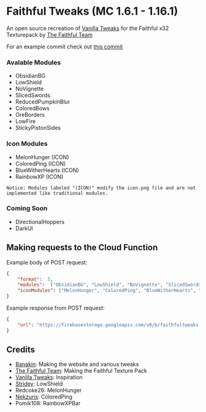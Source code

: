 # Faithful Tweaks (MC 1.6.1 - 1.16.1)
An open source recreation of [Vanilla Tweaks](https://vanillatweaks.net/picker/resource-packs/) for the Faithful x32 Texturepack by [The Faithful Team](https://faithful.team/)

For an example commit check out [this commit](https://github.com/Banakin/FaithfulTweaks/commit/289d1dc68b6eab63027fb9f9afcf7a6f910bdfc8)

### Avalable Modules
- ObsidianBG
- LowShield
- NoVignette
- SlicedSwords
- ReducedPumpkinBlur
- ColoredBows
- OreBorders
- LowFire
- StickyPistonSides

### Icon Modules
- MelonHunger (ICON)
- ColoredPing (ICON)
- BlueWitherHearts (ICON)
- RainbowXP (ICON)

`Notice: Modules labeled "(ICON)" modify the icon.png file and are not implemented like traditional modules.`

### Coming Soon
- DirectionalHoppers
- DarkUI


## Making requests to the Cloud Function
Example body of POST request:
```json
{
	"format":  5,
	"modules":  ["ObsidianBG", "LowShield", "NoVignette", "SlicedSwords", "ReducedPumpkinBlur", "ColoredBows", "OreBorders", "LowFire", "StickyPistonSides"],
	"iconModules": ["MelonHunger", "ColoredPing", "BlueWitherHearts", "RainbowXP"]
}
```

Example response from POST request:
```json
{
	"url": "https://firebasestorage.googleapis.com/v0/b/faithfultweaks.appspot.com/o/FaithfulTweaks%2F900000000-0000-0000-0000-000000000000.zip?alt=media&token=00000000-0000-0000-0000-000000000000"
}
```

## Credits
-  [Banakin](https://banakin.github.io): Making the website and various tweaks
-  [The Faithful Team](https://faithful.team/): Making the Faithful Texture Pack
-  [Vanilla Tweaks](https://vanillatweaks.net/picker/resource-packs/): Inspiration
-  [Stridey](https://www.planetminecraft.com/member/stridey/): LowShield
- Redcoke26: MelonHunger
-  [Nekzuris](https://twitter.com/Nekzuris): ColoredPing
- Pomik108: RainbowXPBar
